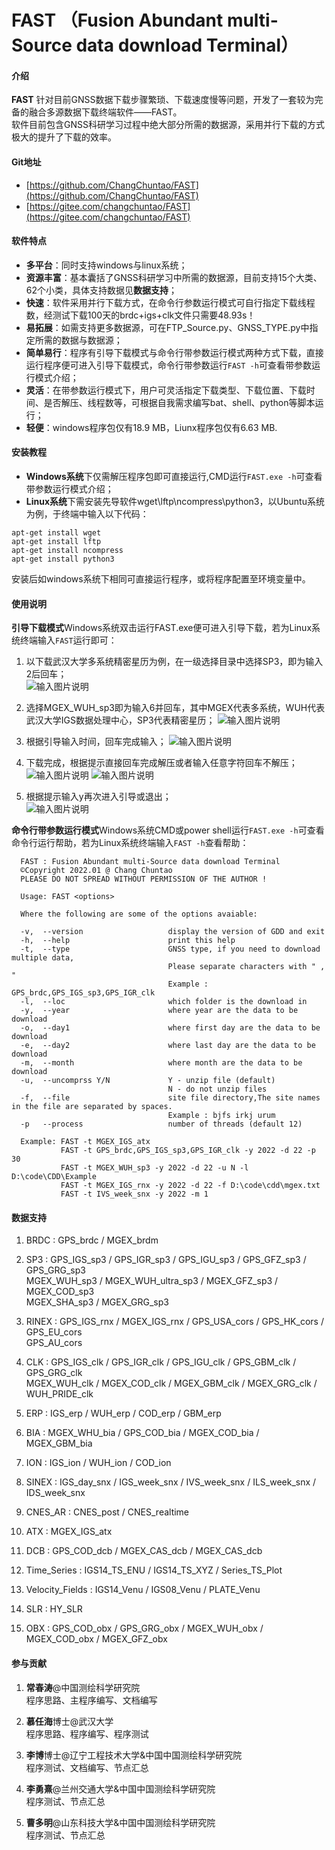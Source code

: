 # FAST （Fusion Abundant multi-Source data download Terminal）

#### 介绍
**FAST**
针对目前GNSS数据下载步骤繁琐、下载速度慢等问题，开发了一套较为完备的融合多源数据下载终端软件——FAST。  
软件目前包含GNSS科研学习过程中绝大部分所需的数据源，采用并行下载的方式极大的提升了下载的效率。

#### Git地址
- [https://github.com/ChangChuntao/FAST](https://github.com/ChangChuntao/FAST)
- [https://gitee.com/changchuntao/FAST](https://gitee.com/changchuntao/FAST)


#### 软件特点
- **多平台**：同时支持windows与linux系统；
- **资源丰富**：基本囊括了GNSS科研学习中所需的数据源，目前支持15个大类、62个小类，具体支持数据见**数据支持**；
- **快速**：软件采用并行下载方式，在命令行参数运行模式可自行指定下载线程数，经测试下载100天的brdc+igs+clk文件只需要48.93s！
- **易拓展**：如需支持更多数据源，可在FTP_Source.py、GNSS_TYPE.py中指定所需的数据与数据源；
- **简单易行**：程序有引导下载模式与命令行带参数运行模式两种方式下载，直接运行程序便可进入引导下载模式，命令行带参数运行`FAST -h`可查看带参数运行模式介绍；
- **灵活**：在带参数运行模式下，用户可灵活指定下载类型、下载位置、下载时间、是否解压、线程数等，可根据自我需求编写bat、shell、python等脚本运行；
- **轻便**：windows程序包仅有18.9 MB，Liunx程序包仅有6.63 MB.


#### 安装教程
- **Windows系统**下仅需解压程序包即可直接运行,CMD运行`FAST.exe -h`可查看带参数运行模式介绍；
- **Linux系统**下需安装先导软件wget\lftp\ncompress\python3，以Ubuntu系统为例，于终端中输入以下代码：  

```
apt-get install wget
apt-get install lftp
apt-get install ncompress
apt-get install python3
```
安装后如windows系统下相同可直接运行程序，或将程序配置至环境变量中。

#### 使用说明

**引导下载模式**Windows系统双击运行FAST.exe便可进入引导下载，若为Linux系统终端输入`FAST`运行即可：  
1.  以下载武汉大学多系统精密星历为例，在一级选择目录中选择SP3，即为输入2后回车；  
![输入图片说明](Windows/RUN_image/%E5%BC%95%E5%AF%BC%E4%B8%BB%E7%9B%AE%E5%BD%95.png)
  
2.  选择MGEX_WUH_sp3即为输入6并回车，其中MGEX代表多系统，WUH代表武汉大学IGS数据处理中心，SP3代表精密星历；
![输入图片说明](Windows/RUN_image/%E5%BC%95%E5%AF%BC%E4%BA%8C%E7%BA%A7%E7%9B%AE%E5%BD%95.png)  
  
3.  根据引导输入时间，回车完成输入；
![输入图片说明](Windows/RUN_image/%E8%BE%93%E5%85%A5%E6%97%B6%E9%97%B4.png)

4.  下载完成，根据提示直接回车完成解压或者输入任意字符回车不解压；
![输入图片说明](Windows/RUN_image/%E8%A7%A3%E5%8E%8B.png)
![输入图片说明](Windows/RUN_image/%E4%B8%8B%E8%BD%BD%E5%AE%8C%E6%88%90.png)  

5.  根据提示输入y再次进入引导或退出；  
![输入图片说明](Windows/RUN_image/%E5%86%8D%E6%AC%A1%E5%BC%95%E5%AF%BC.png)
  
**命令行带参数运行模式**Windows系统CMD或power shell运行`FAST.exe -h`可查看命令行运行帮助，若为Linux系统终端输入`FAST -h`查看帮助：  
```
  FAST : Fusion Abundant multi-Source data download Terminal
  ©Copyright 2022.01 @ Chang Chuntao
  PLEASE DO NOT SPREAD WITHOUT PERMISSION OF THE AUTHOR !

  Usage: FAST <options>

  Where the following are some of the options avaiable:

  -v,  --version                   display the version of GDD and exit
  -h,  --help                      print this help
  -t,  --type                      GNSS type, if you need to download multiple data,
                                   Please separate characters with " , "
                                   Example : GPS_brdc,GPS_IGS_sp3,GPS_IGR_clk
  -l,  --loc                       which folder is the download in
  -y,  --year                      where year are the data to be download
  -o,  --day1                      where first day are the data to be download
  -e,  --day2                      where last day are the data to be download
  -m,  --month                     where month are the data to be download
  -u,  --uncomprss Y/N             Y - unzip file (default)
                                   N - do not unzip files
  -f,  --file                      site file directory,The site names in the file are separated by spaces.
                                   Example : bjfs irkj urum
  -p   --process                   number of threads (default 12)

  Example: FAST -t MGEX_IGS_atx
           FAST -t GPS_brdc,GPS_IGS_sp3,GPS_IGR_clk -y 2022 -d 22 -p 30
           FAST -t MGEX_WUH_sp3 -y 2022 -d 22 -u N -l D:\code\CDD\Example
           FAST -t MGEX_IGS_rnx -y 2022 -d 22 -f D:\code\cdd\mgex.txt
           FAST -t IVS_week_snx -y 2022 -m 1
```


#### 数据支持

1.  BRDC : GPS_brdc / MGEX_brdm  
  
2.  SP3 : GPS_IGS_sp3 / GPS_IGR_sp3 / GPS_IGU_sp3 / GPS_GFZ_sp3 / GPS_GRG_sp3  
    MGEX_WUH_sp3 / MGEX_WUH_ultra_sp3 / MGEX_GFZ_sp3 / MGEX_COD_sp3  
    MGEX_SHA_sp3 / MGEX_GRG_sp3

3.  RINEX : GPS_IGS_rnx / MGEX_IGS_rnx / GPS_USA_cors / GPS_HK_cors / GPS_EU_cors  
    GPS_AU_cors

4.  CLK : GPS_IGS_clk / GPS_IGR_clk / GPS_IGU_clk / GPS_GBM_clk / GPS_GRG_clk   
    MGEX_WUH_clk / MGEX_COD_clk / MGEX_GBM_clk / MGEX_GRG_clk / WUH_PRIDE_clk

5.  ERP : IGS_erp / WUH_erp / COD_erp / GBM_erp

6.  BIA : MGEX_WHU_bia / GPS_COD_bia / MGEX_COD_bia / MGEX_GBM_bia

7.  ION : IGS_ion / WUH_ion / COD_ion

8.  SINEX : IGS_day_snx / IGS_week_snx / IVS_week_snx / ILS_week_snx / IDS_week_snx

9.  CNES_AR : CNES_post / CNES_realtime

10. ATX : MGEX_IGS_atx

11. DCB : GPS_COD_dcb / MGEX_CAS_dcb / MGEX_CAS_dcb  

12. Time_Series : IGS14_TS_ENU / IGS14_TS_XYZ / Series_TS_Plot  

13. Velocity_Fields : IGS14_Venu / IGS08_Venu / PLATE_Venu  

14. SLR : HY_SLR  

15. OBX : GPS_COD_obx / GPS_GRG_obx / MGEX_WUH_obx / MGEX_COD_obx / MGEX_GFZ_obx

#### 参与贡献

1.  **常春涛**@中国测绘科学研究院  
    程序思路、主程序编写、文档编写

2.  **慕任海**博士@武汉大学  
    程序思路、程序编写、程序测试

3.  **李博**博士@辽宁工程技术大学&中国中国测绘科学研究院  
    程序测试、文档编写、节点汇总

4.  **李勇熹**@兰州交通大学&中国中国测绘科学研究院  
    程序测试、节点汇总

5.  **曹多明**@山东科技大学&中国中国测绘科学研究院  
    程序测试、节点汇总